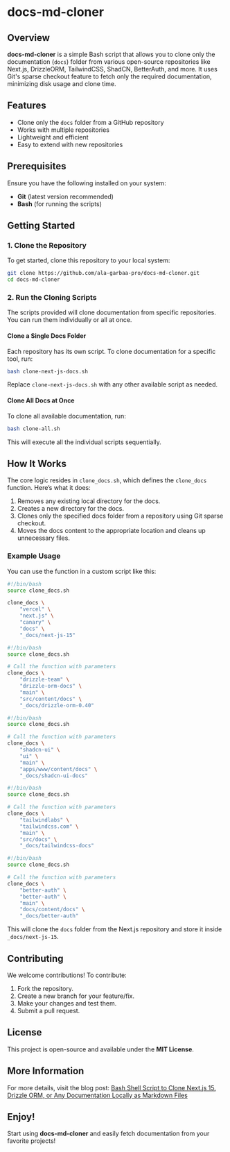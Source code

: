 # docs-md-cloner

## Overview

**docs-md-cloner** is a simple Bash script that allows you to clone only the documentation (`docs`) folder from various open-source repositories like Next.js, DrizzleORM, TailwindCSS, ShadCN, BetterAuth, and more. It uses Git's sparse checkout feature to fetch only the required documentation, minimizing disk usage and clone time.

## Features

- Clone only the `docs` folder from a GitHub repository
- Works with multiple repositories
- Lightweight and efficient
- Easy to extend with new repositories

## Prerequisites

Ensure you have the following installed on your system:

- **Git** (latest version recommended)
- **Bash** (for running the scripts)

## Getting Started

### 1. Clone the Repository

To get started, clone this repository to your local system:

```bash
git clone https://github.com/ala-garbaa-pro/docs-md-cloner.git
cd docs-md-cloner
```

### 2. Run the Cloning Scripts

The scripts provided will clone documentation from specific repositories. You can run them individually or all at once.

#### Clone a Single Docs Folder

Each repository has its own script. To clone documentation for a specific tool, run:

```bash
bash clone-next-js-docs.sh
```

Replace `clone-next-js-docs.sh` with any other available script as needed.

#### Clone All Docs at Once

To clone all available documentation, run:

```bash
bash clone-all.sh
```

This will execute all the individual scripts sequentially.

## How It Works

The core logic resides in `clone_docs.sh`, which defines the `clone_docs` function. Here’s what it does:

1. Removes any existing local directory for the docs.
2. Creates a new directory for the docs.
3. Clones only the specified docs folder from a repository using Git sparse checkout.
4. Moves the docs content to the appropriate location and cleans up unnecessary files.

### Example Usage

You can use the function in a custom script like this:

```bash
#!/bin/bash
source clone_docs.sh

clone_docs \
    "vercel" \
    "next.js" \
    "canary" \
    "docs" \
    "_docs/next-js-15"
```

```bash
#!/bin/bash
source clone_docs.sh

# Call the function with parameters
clone_docs \
    "drizzle-team" \
    "drizzle-orm-docs" \
    "main" \
    "src/content/docs" \
    "_docs/drizzle-orm-0.40"

```

```bash
#!/bin/bash
source clone_docs.sh

# Call the function with parameters
clone_docs \
    "shadcn-ui" \
    "ui" \
    "main" \
    "apps/www/content/docs" \
    "_docs/shadcn-ui-docs"
```

```bash
#!/bin/bash
source clone_docs.sh

# Call the function with parameters
clone_docs \
    "tailwindlabs" \
    "tailwindcss.com" \
    "main" \
    "src/docs" \
    "_docs/tailwindcss-docs"

```

```bash
#!/bin/bash
source clone_docs.sh

# Call the function with parameters
clone_docs \
    "better-auth" \
    "better-auth" \
    "main" \
    "docs/content/docs" \
    "_docs/better-auth"

```

This will clone the `docs` folder from the Next.js repository and store it inside `_docs/next-js-15`.

## Contributing

We welcome contributions! To contribute:

1. Fork the repository.
2. Create a new branch for your feature/fix.
3. Make your changes and test them.
4. Submit a pull request.

## License

This project is open-source and available under the **MIT License**.

## More Information

For more details, visit the blog post: [Bash Shell Script to Clone Next.js 15, Drizzle ORM, or Any Documentation Locally as Markdown Files](https://www.alagarbaa.com/blog/p/bash-shell-script-to-clone-next-js-15-drizzle-orm-or-any-documentation-locally-as-markdown-files)

## Enjoy!

Start using **docs-md-cloner** and easily fetch documentation from your favorite projects!
